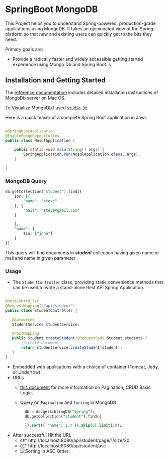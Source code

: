 # SpringBoot MongoDB

This Project helps you to understand Spring-powered, production-grade applications using MongoDB.
It takes an opinionated view of the Spring platform so that new and existing users can quickly get to the bits they need.

Primary goals are:

* Provide a radically faster and widely accessible getting started experience using Mongo Db and Spring Boot.
s

## Installation and Getting Started

The  [reference documentation](https://www.mongodb.com/docs/manual/tutorial/install-mongodb-on-os-x) includes detailed installation instructions of MongoDb server on Mac OS.

To Visualize MongoDb I used  [``Studio 3t``](https://studio3t.com/download)

Here is a quick teaser of a complete Spring Boot application in Java:


```java

@SpringBootApplication
@EnableMongoRepositories
public class NosqlApplication {

	public static void main(String[] args) {
		SpringApplication.run(NosqlApplication.class, args);
	}

}

```

### MongoDB Query
```sql
db.getCollection("student").find({
    $or: [{
        "name": "steve"
    }, {
        "mail": "steve@gmail.com"
    }

    ],
    "name": {
        $in: ["john"]
    }
})
```

This query will find documents in ***student*** collection having given name or mail and name in given parameter

### Usage

* The `StudentController` class, providing static convenience methods that can be used to write a stand-alone Rest API Spring Application.
 ```java

 @RestController
@RequestMapping("/api/student")
public class StudentController {

    @Autowired
    StudentService studentService;

    @PostMapping
    public Student createStudent(@RequestBody Student student) {
        //create document
        return studentService.createStudent(student);
    }
}

 ```

* Embedded web applications with a choice of container (Tomcat, Jetty, or Undertow).
* URLs
    * [this document](https://github.com/suyashs52/spring_nosql/blob/master/nosql/src/main/java/com/mongo/nosql/controller/StudentController.java) for more information on Pagination, CRUD Basic Logic.
    * Query on `Pagination` and `Sorting` in MongoDB

      ```sql
        db = db.getSiblingDB("spring");
        db.getCollection("student").find({

        }).sort({ "name": 1.0 }).skip(0).limit(10);


      ```
* After successful Hit the URL
    * `GET` http://localhost:8080/api/student/page/1/size/20
    * `GET` http://localhost:8080/api/student/asc
    *  ![Sorting in ASC Order](https://github.com/suyashs52/spring_nosql/blob/master/nosql/src/main/resources/static/sorting_demo.png?raw=true)
